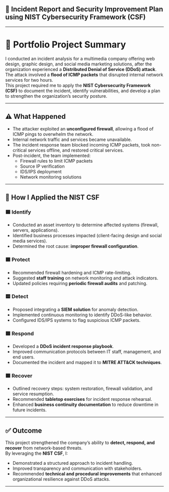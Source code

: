 ## 📖 Incident Report and Security Improvement Plan using NIST Cybersecurity Framework (CSF)

---

# 📌 Portfolio Project Summary
I conducted an incident analysis for a multimedia company offering web design, graphic design, and social media marketing solutions,  after the organization experienced a **Distributed Denial of Service (DDoS) attack**. The attack involved a **flood of ICMP packets** that disrupted internal network services for two hours.  
This project required me to apply the **NIST Cybersecurity Framework (CSF)** to document the incident, identify vulnerabilities, and develop a plan to strengthen the organization’s security posture.

---

## ⚠️ What Happened
- The attacker exploited an **unconfigured firewall**, allowing a flood of ICMP pings to overwhelm the network.  
- Internal network traffic and services became unavailable.  
- The incident response team blocked incoming ICMP packets, took non-critical services offline, and restored critical services.  
- Post-incident, the team implemented:  
  - Firewall rules to limit ICMP packets  
  - Source IP verification  
  - IDS/IPS deployment  
  - Network monitoring solutions  

---

## 🔎 How I Applied the NIST CSF

### 🟦 Identify
- Conducted an asset inventory to determine affected systems (firewall, servers, applications).  
- Identified business processes impacted (client-facing design and social media services).  
- Determined the root cause: **improper firewall configuration**.  

### 🟩 Protect
- Recommended firewall hardening and ICMP rate-limiting.  
- Suggested **staff training** on network monitoring and attack indicators.  
- Updated policies requiring **periodic firewall audits** and patching.  

### 🟨 Detect
- Proposed integrating a **SIEM solution** for anomaly detection.  
- Implemented continuous monitoring to identify DDoS-like behavior.  
- Configured IDS/IPS systems to flag suspicious ICMP packets.  

### 🟥 Respond
- Developed a **DDoS incident response playbook**.  
- Improved communication protocols between IT staff, management, and end users.  
- Documented the incident and mapped it to **MITRE ATT&CK techniques**.  

### 🟪 Recover
- Outlined recovery steps: system restoration, firewall validation, and service resumption.  
- Recommended **tabletop exercises** for incident response rehearsal.  
- Enhanced **business continuity documentation** to reduce downtime in future incidents.  

---

## ✅ Outcome
This project strengthened the company’s ability to **detect, respond, and recover** from network-based threats.  
By leveraging the **NIST CSF**, I:  
- Demonstrated a structured approach to incident handling.  
- Improved transparency and communication with stakeholders.  
- Recommended **technical and procedural improvements** that enhanced organizational resilience against DDoS attacks.  

---
